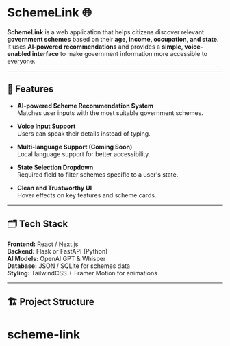 # SchemeLink 🌐

**SchemeLink** is a web application that helps citizens discover relevant **government schemes** based on their **age, income, occupation, and state**.  
It uses **AI-powered recommendations** and provides a **simple, voice-enabled interface** to make government information more accessible to everyone.

---

## 🚀 Features

- **AI-powered Scheme Recommendation System**  
  Matches user inputs with the most suitable government schemes.

- **Voice Input Support**  
  Users can speak their details instead of typing.

- **Multi-language Support (Coming Soon)**  
  Local language support for better accessibility.

- **State Selection Dropdown**  
  Required field to filter schemes specific to a user's state.

- **Clean and Trustworthy UI**  
  Hover effects on key features and scheme cards.

---

## 🗂 Tech Stack

**Frontend:** React / Next.js  
**Backend:** Flask or FastAPI (Python)  
**AI Models:** OpenAI GPT & Whisper  
**Database:** JSON / SQLite for schemes data  
**Styling:** TailwindCSS + Framer Motion for animations

---

## 🏗 Project Structure

# scheme-link

